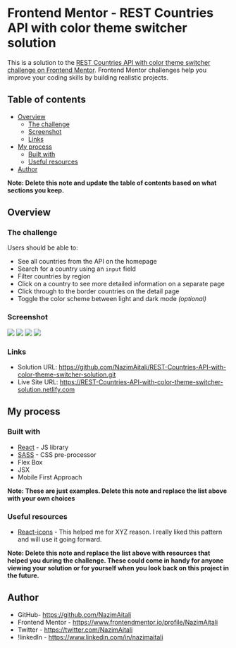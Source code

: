 # Frontend Mentor - REST Countries API with color theme switcher solution

This is a solution to the [REST Countries API with color theme switcher challenge on Frontend Mentor](https://www.frontendmentor.io/challenges/rest-countries-api-with-color-theme-switcher-5cacc469fec04111f7b848ca). Frontend Mentor challenges help you improve your coding skills by building realistic projects.

## Table of contents

- [Overview](#overview)
  - [The challenge](#the-challenge)
  - [Screenshot](#screenshot)
  - [Links](#links)
- [My process](#my-process)
  - [Built with](#built-with)
  - [Useful resources](#useful-resources)
- [Author](#author)

**Note: Delete this note and update the table of contents based on what sections you keep.**

## Overview

### The challenge

Users should be able to:

- See all countries from the API on the homepage
- Search for a country using an `input` field
- Filter countries by region
- Click on a country to see more detailed information on a separate page
- Click through to the border countries on the detail page
- Toggle the color scheme between light and dark mode _(optional)_

### Screenshot
![](https://github.com/NazimAitali/REST-Countries-API-with-color-theme-switcher-solution/blob/master/public/screenshot/REST%20Countries%20API%20with%20color%20theme%20switcher%20solution-Home%201440px%20Light.png)
![](https://github.com/NazimAitali/REST-Countries-API-with-color-theme-switcher-solution/blob/master/public/screenshot/REST%20Countries%20API%20with%20color%20theme%20switcher%20solution-Home%20750px%20Light.png)
![](https://github.com/NazimAitali/REST-Countries-API-with-color-theme-switcher-solution/blob/master/public/screenshot/REST%20Countries%20API%20with%20color%20theme%20switcher%20solution-Home%201440px%20Dark.png)
![](https://github.com/NazimAitali/REST-Countries-API-with-color-theme-switcher-solution/blob/master/public/screenshot/REST%20Countries%20API%20with%20color%20theme%20switcher%20solution-Home%20750px%20Dark.png)



### Links

- Solution URL: https://github.com/NazimAitali/REST-Countries-API-with-color-theme-switcher-solution.git
- Live Site URL: https://REST-Countries-API-with-color-theme-switcher-solution.netlify.com

## My process

### Built with

- [React](https://reactjs.org/) - JS library
- [SASS](https://sass-lang.com/) - CSS pre-processor
- Flex Box
- JSX
- Mobile First Approach

**Note: These are just examples. Delete this note and replace the list above with your own choices**

### Useful resources

- [React-icons](https://react-icons.github.io/react-icons/) - This helped me for XYZ reason. I really liked this pattern and will use it going forward.

**Note: Delete this note and replace the list above with resources that helped you during the challenge. These could come in handy for anyone viewing your solution or for yourself when you look back on this project in the future.**

## Author

- GitHub- https://github.com/NazimAitali
- Frontend Mentor - https://www.frontendmentor.io/profile/NazimAitali
- Twitter - https://twitter.com/NazimAitali
- !linkedIn - https://www.linkedin.com/in/nazimaitali
